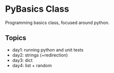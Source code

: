 # PyBasics Class

Programming basics class, focused around python.

## Topics

- day1: running python and unit tests
- day2: strings (+redirection)
- day3: dict
- day4: list + random
